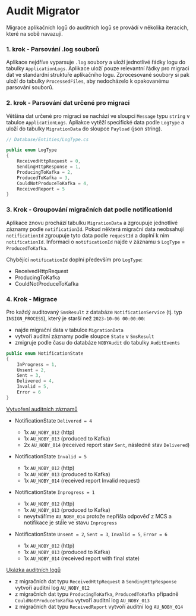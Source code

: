 ﻿# Audit Migrator

Migrace aplikačních logů do auditních logů se provádí v několika iteracích, které na sobě navazují.

### 1. krok - Parsování .log souborů

Aplikace nejdříve vyparsuje `.log` soubory a uloží jednotlivé řádky logu do tabulky `ApplicationLogs`.
Aplikace uloží pouze relevantní řádky pro migraci dat ve standardní struktuře aplikačního logu.
Zprocesované soubory si pak uloží do tabulky `ProcessedFiles`, aby nedocházelo k opakovanému parsování souborů.

### 2. krok - Parsování dat určené pro migraci

Většina dat určené pro migraci se nachází ve sloupci `Message` typu `string` v tabulce `ApplicationLogs`.
Apliakce vytěží specifické data podle `LogType` a uloží do tabulky `MigrationData` do sloupce `Payload` (json string).

```csharp
// Database/Entities/LogType.cs

public enum LogType
{
    ReceivedHttpRequest = 0,
    SendingHttpResponse = 1,
    ProducingToKafka = 2,
    ProducedToKafka = 3,
    CouldNotProduceToKafka = 4,
    ReceivedReport = 5
}
```

### 3. Krok - Groupování migračních dat podle notificationId

Aplikace znovu prochází tabulku `MigrationData` a zgroupuje jednotlivé záznamy podle `notificationId`.
Pokud některá migrační data neobsahují `notificationId` zgroupuje tyto data podle `requestId` a doplní k nim `notificationId`.
Informaci o `notificationId` najde v záznamu s `LogType` = `ProducedToKafka`.

Chybějící `notificationId` doplní především pro `LogType`:
- ReceivedHttpRequest
- ProducingToKafka
- CouldNotProduceToKafka

### 4. Krok - Migrace

Pro každý auditovaný `SmsResult` z databáze `NotificationService` (tj. typ `INSIGN_PROCESS`), který je starší než `2023-10-06 00:00:00`:
- najde migrační data v tabulce `MigrationData`
- vytvoří auditní záznamy podle sloupce `State` v `SmsResult`
- zmigruje podle času do databáze `NOBYAudit` do tabulky `AuditEvents`

```csharp
public enum NotificationState
{
    InProgress = 1,
    Unsent = 2,
    Sent = 3,
    Delivered = 4,
    Invalid = 5,
    Error = 6
}
```

[Vytvoření auditních záznamů](https://jira.kb.cz/browse/HFICH-8267)

- NotificationState `Delivered = 4`
  - 1x `AU_NOBY_012` (http)
  - 1x `AU_NOBY_013` (produced to Kafka)
  - 2x `AU_NOBY_014` (received report stav `Sent`, následně stav `Delivered`)

- NotificationState `Invalid = 5`
  - 1x `AU_NOBY_012` (http)
  - 1x `AU_NOBY_013` (produced to Kafka)
  - 1x `AU_NOBY_014` (received report Invalid request)

- NotificationState `Inprogress = 1`
  - 1x `AU_NOBY_012` (http)
  - 1x `AU_NOBY_013` (produced to Kafka)
  - nevytváříme `AU_NOBY_014` protože nepřišla odpověď z MCS a notifikace je stále ve stavu `Inprogress`

- NotificationState `Unsent = 2`, `Sent = 3`, `Invalid = 5`, `Error = 6`
  - 1x `AU_NOBY_012` (http)
  - 1x `AU_NOBY_013` (produced to Kafka)
  - 1x `AU_NOBY_014` (received report with final state)

    
[Ukázka auditních logů](https://wiki.kb.cz/pages/viewpage.action?pageId=689178372)
- z migračních dat typu `ReceivedHttpRequest` a `SendingHttpResponse` vytvoří auditní log `AU_NOBY_012`
- z migračních dat typu `ProducingToKafka`, `ProducedToKafka` případně `CouldNotProduceToKafka` vytvoří auditní log `AU_NOBY_013`
- z migračních dat typu `ReceivedReport` vytvoří auditní log `AU_NOBY_014`
